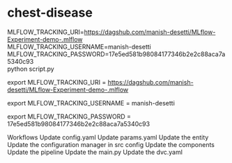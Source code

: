 # chest-disease

MLFLOW_TRACKING_URI=https://dagshub.com/manish-desetti/MLflow-Experiment-demo-.mlflow \
MLFLOW_TRACKING_USERNAME=manish-desetti \
MLFLOW_TRACKING_PASSWORD=17e5ed581b98084177346b2e2c88aca7a5340c93 \
python script.py

export MLFLOW_TRACKING_URI = https://dagshub.com/manish-desetti/MLflow-Experiment-demo-.mlflow 

export MLFLOW_TRACKING_USERNAME = manish-desetti 

export MLFLOW_TRACKING_PASSWORD = 17e5ed581b98084177346b2e2c88aca7a5340c93


Workflows
Update config.yaml
Update params.yaml
Update the entity
Update the configuration manager in src config
Update the components
Update the pipeline
Update the main.py
Update the dvc.yaml

